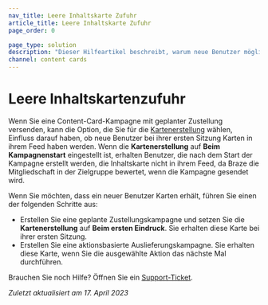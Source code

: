 ```yaml
---
nav_title: Leere Inhaltskarte Zufuhr
article_title: Leere Inhaltskarte Zufuhr
page_order: 0

page_type: solution
description: "Dieser Hilfeartikel beschreibt, warum neue Benutzer möglicherweise keine Inhaltskarten in ihrem Feed haben und wie Sie dieses Problem beheben können."
channel: content cards
---
```


# Leere Inhaltskartenzufuhr

Wenn Sie eine Content-Card-Kampagne mit geplanter Zustellung versenden, kann die Option, die Sie für die [Kartenerstellung]({{site.baseurl}}/user_guide/message_building_by_channel/content_cards/create/card_creation/#overview) wählen, Einfluss darauf haben, ob neue Benutzer bei ihrer ersten Sitzung Karten in ihrem Feed haben werden. Wenn die **Kartenerstellung** auf **Beim Kampagnenstart** eingestellt ist, erhalten Benutzer, die nach dem Start der Kampagne erstellt werden, die Inhaltskarte nicht in ihrem Feed, da Braze die Mitgliedschaft in der Zielgruppe bewertet, wenn die Kampagne gesendet wird.

Wenn Sie möchten, dass ein neuer Benutzer Karten erhält, führen Sie einen der folgenden Schritte aus:

- Erstellen Sie eine geplante Zustellungskampagne und setzen Sie die **Kartenerstellung** auf **Beim ersten Eindruck**. Sie erhalten diese Karte bei ihrer ersten Sitzung.
- Erstellen Sie eine aktionsbasierte Auslieferungskampagne. Sie erhalten diese Karte, wenn Sie die ausgewählte Aktion das nächste Mal durchführen.

Brauchen Sie noch Hilfe? Öffnen Sie ein [Support-Ticket]({{site.baseurl}}/braze_support/).

_Zuletzt aktualisiert am 17\. April 2023_
